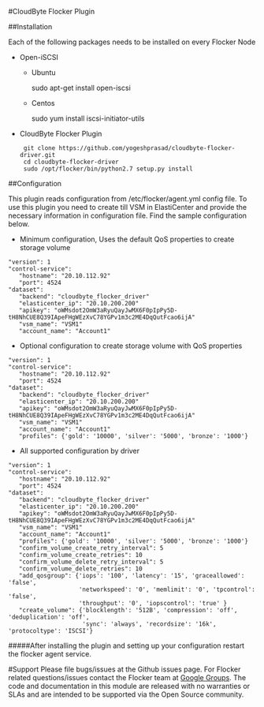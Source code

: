 #CloudByte Flocker Plugin

##Installation

 Each of the following packages needs to be installed on every Flocker Node

* Open-iSCSI
     
  * Ubuntu
    
    sudo apt-get install open-iscsi
    	
  * Centos
    
    sudo yum install iscsi-initiator-utils

* CloudByte Flocker Plugin
   ```
    git clone https://github.com/yogeshprasad/cloudbyte-flocker-driver.git 
    cd cloudbyte-flocker-driver
    sudo /opt/flocker/bin/python2.7 setup.py install
   ``` 

##Configuration
 
This plugin reads configuration from /etc/flocker/agent.yml config file.
To use this plugin you need to create till VSM in ElastiCenter and provide the necessary
information in configuration file. Find the sample configuration below.

* Minimum configuration, Uses the default QoS properties to create storage volume
```
"version": 1
"control-service":
   "hostname": "20.10.112.92"
   "port": 4524
"dataset":
   "backend": "cloudbyte_flocker_driver"
   "elasticenter_ip": "20.10.200.200"
   "apikey": "oWMsdot2OmW3aRyuQayJwMX6F0pIpPy5D-tH8NhCUE8Q39IApeFHgWEzXvC78YGPv1m3c2ME4DqQutFcao6ijA"
   "vsm_name": "VSM1"
   "account_name": "Account1"
   ```
* Optional configuration to create storage volume with QoS properties
```
"version": 1
"control-service":
   "hostname": "20.10.112.92"
   "port": 4524
"dataset":
   "backend": "cloudbyte_flocker_driver"
   "elasticenter_ip": "20.10.200.200"
   "apikey": "oWMsdot2OmW3aRyuQayJwMX6F0pIpPy5D-tH8NhCUE8Q39IApeFHgWEzXvC78YGPv1m3c2ME4DqQutFcao6ijA"
   "vsm_name": "VSM1"
   "account_name": "Account1"
   "profiles": {'gold': '10000', 'silver': '5000', 'bronze': '1000'}
```   
* All supported configuration by driver
```
"version": 1
"control-service":
   "hostname": "20.10.112.92"
   "port": 4524
"dataset":
   "backend": "cloudbyte_flocker_driver"
   "elasticenter_ip": "20.10.200.200"
   "apikey": "oWMsdot2OmW3aRyuQayJwMX6F0pIpPy5D-tH8NhCUE8Q39IApeFHgWEzXvC78YGPv1m3c2ME4DqQutFcao6ijA"
   "vsm_name": "VSM1"
   "account_name": "Account1"
   "profiles": {'gold': '10000', 'silver': '5000', 'bronze': '1000'}
   "confirm_volume_create_retry_interval": 5
   "confirm_volume_create_retries": 10
   "confirm_volume_delete_retry_interval": 5
   "confirm_volume_delete_retries": 10
   "add_qosgroup": {'iops': '100', 'latency': '15', 'graceallowed': 'false',
                    'networkspeed': '0', 'memlimit': '0', 'tpcontrol': 'false',
                    'throughput': '0', 'iopscontrol': 'true' }
   "create_volume": {'blocklength': '512B', 'compression': 'off', 'deduplication': 'off',
                     'sync': 'always', 'recordsize': '16k', 'protocoltype': 'ISCSI'}
```
#####After installing the plugin and setting up your configuration restart the flocker agent service.

#Support
Please file bugs/issues at the Github issues page. For Flocker related questions/issues contact the Flocker team at [Google Groups](https://groups.google.com/forum/#!forum/flocker-users). The code and documentation in this module are released with no warranties or SLAs and are intended to be supported via the Open Source community.
